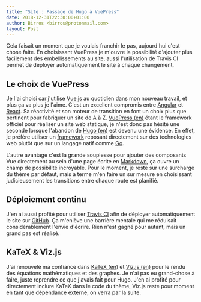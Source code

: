 ```yaml
---
title: "Site : Passage de Hugo à VuePress"
date: 2018-12-31T22:30:00+01:00
author: Birros <birros@protonmail.com>
layout: Post
---
```


Cela faisait un moment que je voulais franchir le pas, aujourd'hui c'est chose
faite. En choisissant VuePress je m'ouvre la possibilité d'ajouter plus
facilement des embellissements au site, aussi l'utilisation de Travis CI permet
de déployer automatiquement le site à chaque changement.

<!-- more -->

## Le choix de VuePress

Je l'ai choisi car j'utilise [Vue.js][1] au quotidien dans mon nouveau travail,
et plus ça va plus je l'aime. C'est un excellent compromis entre [Angular][2] et
[React][3]. Sa réactivité et son moteur de transition en font un choix plus que
pertinent pour fabriquer un site de A à Z. [VuePress (en)][4] étant le framework
officiel pour réaliser un site web statique, je n'est donc pas hésité une
seconde lorsque l'abandon de [Hugo (en)][5] est devenu une évidence. En effet,
je préfère utiliser un [framework][6] reposant directement sur des technologies
web plutôt que sur un langage natif comme [Go][7].

L'autre avantage c'est la grande souplesse pour ajouter des composants Vue
directement au sein d'une page écrite en [Markdown][8], ça ouvre un champ de
possibilité incroyable. Pour le moment, je reste sur une surcharge du thème par
défaut, mais à terme m'en faire un sur mesure en choisissant judicieusement les
transitions entre chaque route est planifié.

## Déploiement continu

J'en ai aussi profité pour utiliser [Travis CI][9] afin de déployer
automatiquement le site sur [GitHub][10]. Ça m'enlève une barrière mentale qui
me réduisait considérablement l'envie d'écrire. Rien n'est gagné pour autant,
mais un grand pas est réalisé.

## KaTeX & Viz.js

J'ai renouvelé ma confiance dans [KaTeX (en)][11] et [Viz.js (en)][12] pour le
rendu des équations mathématiques et des graphes. Je n'ai pas eu grand-chose à
faire, juste reprendre ce que j'avais fait pour Hugo. J'en ai profité pour
directement inclure KaTeX dans le code du thème, Viz.js reste pour moment en
tant que dépendance externe, on verra par la suite.

<!-- Liens -->

[1]: https://fr.wikipedia.org/wiki/Vue.js
[2]: https://fr.wikipedia.org/wiki/Angular
[3]: https://fr.wikipedia.org/wiki/React_(JavaScript)
[4]: https://vuepress.vuejs.org/
[5]: https://gohugo.io/
[6]: https://fr.wikipedia.org/wiki/Framework
[7]: https://fr.wikipedia.org/wiki/Go_(langage)
[8]: https://fr.wikipedia.org/wiki/Markdown
[9]: https://fr.wikipedia.org/wiki/Travis_CI
[10]: https://fr.wikipedia.org/wiki/GitHub
[11]: https://katex.org/
[12]: https://github.com/mdaines/viz.js/